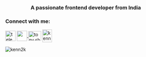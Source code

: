 <h3 align="center">A passionate frontend developer from India</h3>

<h3 align="left">Connect with me:</h3>
<p align="left">
 <a href="https://t.me/kenn2ki" target="_blank">
 <img src="https://cdn-icons-png.flaticon.com/512/2111/2111646.png" align="center" width="32" height="32" alt="telegram group" /></a>
<a href="https://www.x.com/kenn2ki" target="_blank" rel="noreferrer"> <picture> <source media="(prefers-color-scheme: dark)" srcset="https://raw.githubusercontent.com/danielcranney/readme-generator/main/public/icons/socials/twitter-dark.svg" /> <source media="(prefers-color-scheme: light)" srcset="https://raw.githubusercontent.com/danielcranney/readme-generator/main/public/icons/socials/twitter.svg" /> <img align="center" src="https://raw.githubusercontent.com/danielcranney/readme-generator/main/public/icons/socials/twitter.svg" width="32" height="32" /> </picture> </a>
<a href="https://instagram.com/tony.sh_" target="blank"><img align="center" src="https://raw.githubusercontent.com/rahuldkjain/github-profile-readme-generator/master/src/images/icons/Social/instagram.svg" alt="tony.sh_" height="30" width="40" /></a>
<a href="https://discord.com/users/kenn2ki" target="blank"><img align="center" src="https://raw.githubusercontent.com/rahuldkjain/github-profile-readme-generator/master/src/images/icons/Social/discord.svg" alt="kenn2ki" height="40" width="30" /></a>
</p>
</p>

<p><img align="center" src="https://github-readme-stats.vercel.app/api/top-langs?username=kenn2k&show_icons=true&locale=en&layout=compact" alt="kenn2k" /></p>
